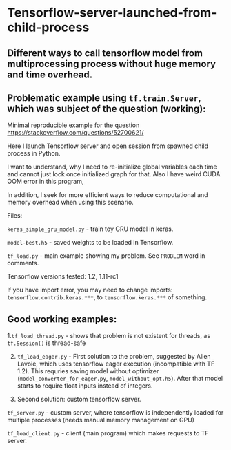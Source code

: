 # Tensorflow-server-launched-from-child-process

## Different ways to call tensorflow model from multiprocessing process without huge memory and time overhead.



Problematic example using `tf.train.Server`, which was subject of the question (working):
----------------------------------------------------------------------------------------

Minimal reproducible example for the question https://stackoverflow.com/questions/52700621/

Here I launch Tensorflow server and open session from spawned child process in Python. 

I want to understand, why I need to re-initialize global variables each time and cannot just lock once initialized graph for that. Also I have weird CUDA OOM error in this program,

In addition, I seek for more efficient ways to reduce computational and memory overhead when using this scenario.


Files:

`keras_simple_gru_model.py`  - train toy GRU model in keras.

`model-best.h5` - saved weights to be loaded in Tensorflow.

`tf_load.py` - main example showing my problem. See `PROBLEM` word in comments.

Tensorflow versions tested: 1.2, 1.11-rc1

If you have import error, you may need to change imports: `tensorflow.contrib.keras.***`, to `tensorflow.keras.***` of something.



Good working examples:
------------------

1.`tf_load_thread.py` - shows that problem is not existent for threads, as `tf.Session()` is thread-safe

2. `tf_load_eager.py` - First solution to the problem, suggested by Allen Lavoie, which uses tensorflow eager execution (incompatible with TF 1.2). This requries saving model without optimizer (`model_converter_for_eager.py`, `model_without_opt.h5`). After that model starts to require float inputs instead of integers. 


3. Second solution: custom tensorflow server.

`tf_server.py` - custom server, where tensorflow is independently loaded for multiple processes (needs manual memory management on GPU)

`tf_load_client.py` - client (main program) which makes requests to TF server. 

